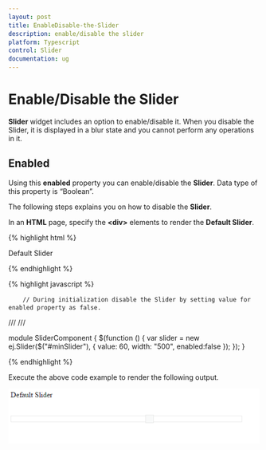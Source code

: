 ```yaml
---
layout: post
title: EnableDisable-the-Slider
description: enable/disable the slider
platform: Typescript
control: Slider
documentation: ug
---
```


# Enable/Disable the Slider

**Slider** widget includes an option to enable/disable it. When you disable the Slider, it is displayed in a blur state and you cannot perform any operations in it.

## Enabled	

Using this **enabled** property you can enable/disable the **Slider**. Data type of this property is “Boolean”.

The following steps explains you on how to disable the **Slider**.

In an **HTML** page, specify the **&lt;div&gt;** elements to render the **Default Slider**.



{% highlight html %}

   <div class="txt">Default Slider</div>
   <div id="defaultSlider"></div>

{% endhighlight %}

{% highlight javascript %}

        // During initialization disable the Slider by setting value for enabled property as false.
        
/// <reference path="tsfiles/jquery.d.ts" />
/// <reference path="tsfiles/ej.web.all.d.ts" />

module SliderComponent {
    $(function () {
        var slider = new ej.Slider($("#minSlider"), {
            value: 60,
            width: "500",
            enabled:false
        });
    });
 }


{% endhighlight %}

Execute the above code example to render the following output.


![](EnableDisable-the-Slider_images/EnableDisable-the-Slider_img1.png) 

